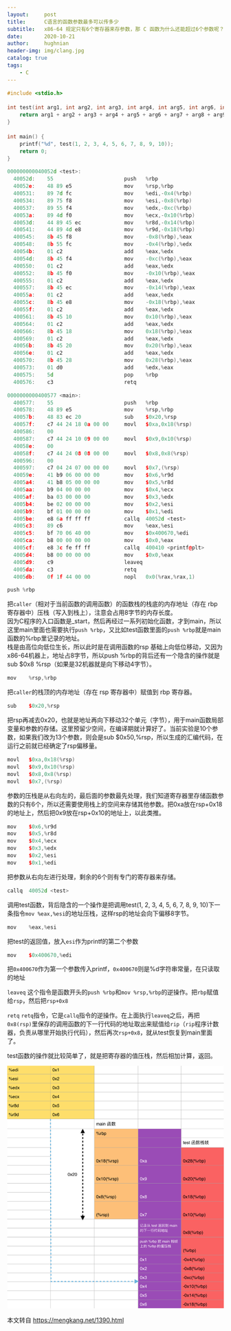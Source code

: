 ```yaml
---
layout:     post
title:      C语言的函数参数最多可以传多少
subtitle:   x86-64 规定只有6个寄存器来存参数，那 C 函数为什么还能超过6个参数呢？
date:       2020-10-21
author:     hughnian
header-img: img/clang.jpg
catalog: true
tags:
    - C
---
```


```cpp
#include <stdio.h>

int test(int arg1, int arg2, int arg3, int arg4, int arg5, int arg6, int arg7, int arg8, int arg9, int arg10) {
    return arg1 + arg2 + arg3 + arg4 + arg5 + arg6 + arg7 + arg8 + arg9 + arg10;
}

int main() {
    printf("%d", test(1, 2, 3, 4, 5, 6, 7, 8, 9, 10));
    return 0;
}
```

```cpp
000000000040052d <test>:
  40052d:    55                       push   %rbp
  40052e:    48 89 e5                 mov    %rsp,%rbp
  400531:    89 7d fc                 mov    %edi,-0x4(%rbp)
  400534:    89 75 f8                 mov    %esi,-0x8(%rbp)
  400537:    89 55 f4                 mov    %edx,-0xc(%rbp)
  40053a:    89 4d f0                 mov    %ecx,-0x10(%rbp)
  40053d:    44 89 45 ec              mov    %r8d,-0x14(%rbp)
  400541:    44 89 4d e8              mov    %r9d,-0x18(%rbp)
  400545:    8b 45 f8                 mov    -0x8(%rbp),%eax
  400548:    8b 55 fc                 mov    -0x4(%rbp),%edx
  40054b:    01 c2                    add    %eax,%edx
  40054d:    8b 45 f4                 mov    -0xc(%rbp),%eax
  400550:    01 c2                    add    %eax,%edx
  400552:    8b 45 f0                 mov    -0x10(%rbp),%eax
  400555:    01 c2                    add    %eax,%edx
  400557:    8b 45 ec                 mov    -0x14(%rbp),%eax
  40055a:    01 c2                    add    %eax,%edx
  40055c:    8b 45 e8                 mov    -0x18(%rbp),%eax
  40055f:    01 c2                    add    %eax,%edx
  400561:    8b 45 10                 mov    0x10(%rbp),%eax
  400564:    01 c2                    add    %eax,%edx
  400566:    8b 45 18                 mov    0x18(%rbp),%eax
  400569:    01 c2                    add    %eax,%edx
  40056b:    8b 45 20                 mov    0x20(%rbp),%eax
  40056e:    01 c2                    add    %eax,%edx
  400570:    8b 45 28                 mov    0x28(%rbp),%eax
  400573:    01 d0                    add    %edx,%eax
  400575:    5d                       pop    %rbp
  400576:    c3                       retq
```
```cpp
0000000000400577 <main>:
  400577:    55                       push   %rbp
  400578:    48 89 e5                 mov    %rsp,%rbp
  40057b:    48 83 ec 20              sub    $0x20,%rsp
  40057f:    c7 44 24 18 0a 00 00     movl   $0xa,0x18(%rsp)
  400586:    00
  400587:    c7 44 24 10 09 00 00     movl   $0x9,0x10(%rsp)
  40058e:    00
  40058f:    c7 44 24 08 08 00 00     movl   $0x8,0x8(%rsp)
  400596:    00
  400597:    c7 04 24 07 00 00 00     movl   $0x7,(%rsp)
  40059e:    41 b9 06 00 00 00        mov    $0x6,%r9d
  4005a4:    41 b8 05 00 00 00        mov    $0x5,%r8d
  4005aa:    b9 04 00 00 00           mov    $0x4,%ecx
  4005af:    ba 03 00 00 00           mov    $0x3,%edx
  4005b4:    be 02 00 00 00           mov    $0x2,%esi
  4005b9:    bf 01 00 00 00           mov    $0x1,%edi
  4005be:    e8 6a ff ff ff           callq  40052d <test>
  4005c3:    89 c6                    mov    %eax,%esi
  4005c5:    bf 70 06 40 00           mov    $0x400670,%edi
  4005ca:    b8 00 00 00 00           mov    $0x0,%eax
  4005cf:    e8 3c fe ff ff           callq  400410 <printf@plt>
  4005d4:    b8 00 00 00 00           mov    $0x0,%eax
  4005d9:    c9                       leaveq
  4005da:    c3                       retq
  4005db:    0f 1f 44 00 00           nopl   0x0(%rax,%rax,1)
```

```cpp
push %rbp
```

把`caller`（相对于当前函数的调用函数）的函数栈的栈底的内存地址（存在 rbp 寄存器中）压栈（写入到栈上），注意会占用8字节的内存长度。  
因为C程序的入口函数是_start，然后再经过一系列初始化函数，才到main，所以这里main里面也需要执行`push %rbp`，又比如test函数里面的`push %rbp`就是main函数的%rbp里记录的地址。  
栈是由高位向低位生长，所以此时是在调用函数的rsp 基础上向低位移动，又因为x86-64机器上，地址占8字节，所以push %rbp的背后还有一个隐含的操作就是sub $0x8 %rsp（如果是32机器就是向下移动4字节）。   
```cpp
mov    %rsp,%rbp
```
把`caller`的栈顶的内存地址（存在 rsp 寄存器中）赋值到 rbp 寄存器。  

```cpp
sub    $0x20,%rsp
```

把rsp再减去0x20，也就是地址再向下移动32个单元（字节），用于main函数局部变量和参数的存储。这里预留少空间，在编译期就计算好了。当前实验是10个参数，如果我们改为13个参数，则会是sub $0x50,%rsp，所以生成的汇编代码，在运行之前就已经确定了rsp偏移量。    

```cpp
movl   $0xa,0x18(%rsp)
movl   $0x9,0x10(%rsp)
movl   $0x8,0x8(%rsp)
movl   $0x7,(%rsp)
```

参数的压栈是从右向左的，最后面的参数最先处理，我们知道寄存器里存储函数参数的只有6个，所以还需要使用栈上的空间来存储其他参数。把0xa放在rsp+0x18的地址上，然后把0x9放在rsp+0x10的地址上，以此类推。  

```cpp
mov    $0x6,%r9d
mov    $0x5,%r8d
mov    $0x4,%ecx
mov    $0x3,%edx
mov    $0x2,%esi
mov    $0x1,%edi
```

把参数从右向左进行处理，剩余的6个则有专门的寄存器来存储。    

```cpp
callq  40052d <test>
```

调用test函数，背后隐含的一个操作是把调用test(1, 2, 3, 4, 5, 6, 7, 8, 9, 10)下一条指令`mov %eax,%esi`的地址压栈，这样rsp的地址会向下偏移8字节。 

```cpp
mov    %eax,%esi
```

把test的返回值，放入`esi`作为printf的第二个参数  

```cpp
mov    $0x400670,%edi
```

把`0x400670`作为第一个参数传入printf，`0x400670`则是%d字符串常量，在只读取的地址   

`leaveq`
这个指令是函数开头的`push %rbp`和`mov %rsp,%rbp`的逆操作。把`rbp`赋值给`rsp`，然后把`rsp+0x8`

`retq`
`retq`指令，它是`callq`指令的逆操作。在上面执行`leaveq`之后，再把`0x8(rsp)`里保存的调用函数的下一行代码的地址取出来赋值给`rip`（`rip`程序计数器，负责从哪里开始执行代码），然后再次`rsp+0x8`，就从test恢复到main里面了。

test函数的操作就比较简单了，就是把寄存器的值压栈，然后相加计算，返回。

![](/img/1568416743818235.png)

本文转自 https://mengkang.net/1390.html